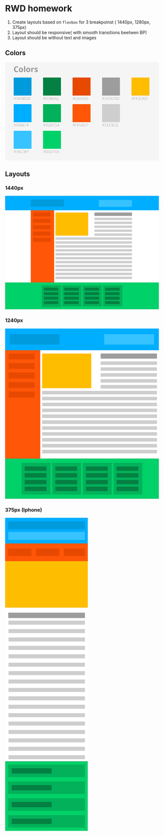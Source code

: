 # RWD homework

1. Create layouts based on ```flexbox``` for 3 breakpoinst ( 1440px, 1280px, 375px)
2. Layout should be responsive( with smooth transitions beetwen BP)
3. Layout should be without text and images

## Colors
![Colors](https://github.com/ibardak/rwd-hw/blob/master/Colors.png)

## Layouts
### 1440px
![1920 px](https://github.com/ibardak/rwd-hw/blob/master/1920.png)

### 1240px
![1280 px](https://github.com/ibardak/rwd-hw/blob/master/1280.png)

### 375px (Iphone)
![375 px](https://github.com/ibardak/rwd-hw/blob/master/375.png)


